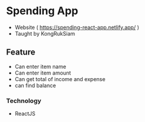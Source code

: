 # Spending App
* Website ( https://spending-react-app.netlify.app/ )
* Taught by KongRukSiam
## Feature
* Can enter item name
* Can enter item amount
* Can get total of income and expense
* can find balance
### Technology
* ReactJS
  

